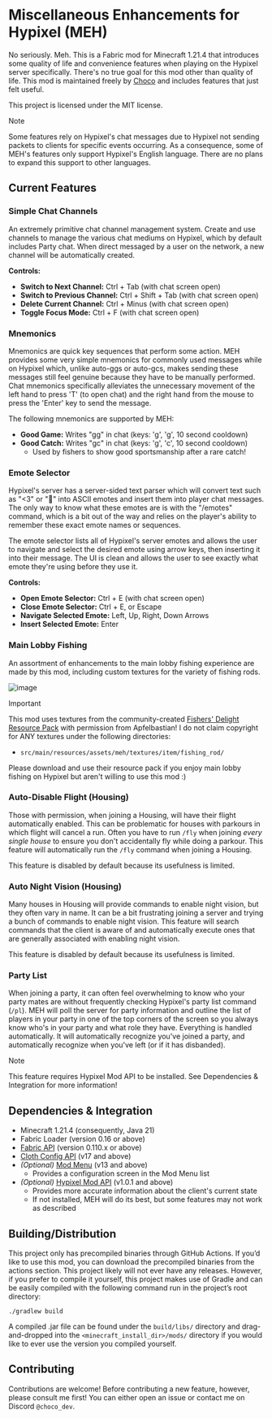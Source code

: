 # Miscellaneous Enhancements for Hypixel (MEH)
No seriously. Meh. This is a Fabric mod for Minecraft 1.21.4 that introduces some quality of life and convenience features when playing on the Hypixel server specifically. There's no true goal for this mod other than quality of life. This mod is maintained freely by [Choco](https://github.com/2008Choco) and includes features that just felt useful.

This project is licensed under the MIT license.

> [!NOTE]
> Some features rely on Hypixel's chat messages due to Hypixel not sending packets to clients for specific events occurring. As a consequence, some of MEH's features only support Hypixel's English language. There are no plans to expand this support to other languages.

## Current Features

### Simple Chat Channels
An extremely primitive chat channel management system. Create and use channels to manage the various chat mediums on Hypixel, which by default includes Party chat. When direct messaged by a user on the network, a new channel will be automatically created.

**Controls:**
- **Switch to Next Channel:** Ctrl + Tab (with chat screen open)
- **Switch to Previous Channel:** Ctrl + Shift + Tab (with chat screen open)
- **Delete Current Channel:** Ctrl + Minus (with chat screen open)
- **Toggle Focus Mode:** Ctrl + F (with chat screen open)

### Mnemonics
Mnemonics are quick key sequences that perform some action. MEH provides some very simple mnemonics for commonly used messages while on Hypixel which, unlike auto-ggs or auto-gcs, makes sending these messages still feel genuine because they have to be manually performed. Chat mnemonics specifically alleviates the unnecessary movement of the left hand to press 'T' (to open chat) and the right hand from the mouse to press the 'Enter' key to send the message.

The following mnemonics are supported by MEH:
- **Good Game:** Writes "gg" in chat (keys: 'g', 'g', 10 second cooldown)
- **Good Catch:** Writes "gc" in chat (keys: 'g', 'c', 10 second cooldown)
  * Used by fishers to show good sportsmanship after a rare catch!

### Emote Selector
Hypixel's server has a server-sided text parser which will convert text such as "<3" or ":sloth:" into ASCII emotes and insert them into player chat messages. The only way to know what these emotes are is with the "/emotes" command, which is a bit out of the way and relies on the player's ability to remember these exact emote names or sequences.

The emote selector lists all of Hypixel's server emotes and allows the user to navigate and select the desired emote using arrow keys, then inserting it into their message. The UI is clean and allows the user to see exactly what emote they're using before they use it.

**Controls:**
- **Open Emote Selector:** Ctrl + E (with chat screen open)
- **Close Emote Selector:** Ctrl + E, or Escape
- **Navigate Selected Emote:** Left, Up, Right, Down Arrows
- **Insert Selected Emote:** Enter

### Main Lobby Fishing
An assortment of enhancements to the main lobby fishing experience are made by this mod, including custom textures for the variety of fishing rods.

![image](https://github.com/user-attachments/assets/3a919709-072d-4d96-9774-77bed5df51bd)

> [!IMPORTANT]
> This mod uses textures from the community-created [Fishers' Delight Resource Pack](https://hypixel.net/threads/5411511/) with permission from Apfelbastian! I do not claim copyright for ANY textures under the following directories:
> - `src/main/resources/assets/meh/textures/item/fishing_rod/`
>
> Please download and use their resource pack if you enjoy main lobby fishing on Hypixel but aren't willing to use this mod :)

### Auto-Disable Flight (Housing)
Those with permission, when joining a Housing, will have their flight automatically enabled. This can be problematic for houses with parkours in which flight will cancel a run. Often you have to run `/fly` when joining _every single house_ to ensure you don't accidentally fly while doing a parkour. This feature will automatically run the `/fly` command when joining a Housing.

This feature is disabled by default because its usefulness is limited.

### Auto Night Vision (Housing)
Many houses in Housing will provide commands to enable night vision, but they often vary in name. It can be a bit frustrating joining a server and trying a bunch of commands to enable night vision. This feature will search commands that the client is aware of and automatically execute ones that are generally associated with enabling night vision.

This feature is disabled by default because its usefulness is limited.

### Party List
When joining a party, it can often feel overwhelming to know who your party mates are without frequently checking Hypixel's party list command (`/pl`). MEH will poll the server for party information and outline the list of players in your party in one of the top corners of the screen so you always know who's in your party and what role they have. Everything is handled automatically. It will automatically recognize you've joined a party, and automatically recognize when you've left (or if it has disbanded).

> [!NOTE]
> This feature requires Hypixel Mod API to be installed. See Dependencies & Integration for more information!

## Dependencies & Integration
- Minecraft 1.21.4 (consequently, Java 21)
- Fabric Loader (version 0.16 or above)
- [Fabric API](https://www.curseforge.com/minecraft/mc-mods/fabric-api) (version 0.110.x or above)
- [Cloth Config API](https://modrinth.com/mod/cloth-config/) (v17 and above)
- _(Optional)_ [Mod Menu](https://modrinth.com/mod/modmenu/) (v13 and above)
  - Provides a configuration screen in the Mod Menu list
- _(Optional)_ [Hypixel Mod API](https://modrinth.com/mod/hypixel-mod-api) (v1.0.1 and above)
  - Provides more accurate information about the client's current state
  - If not installed, MEH will do its best, but some features may not work as described

## Building/Distribution
This project only has precompiled binaries through GitHub Actions. If you’d like to use this mod, you can download the precompiled binaries from the actions section. This project likely will not ever have any releases. However, if you prefer to compile it yourself, this project makes use of Gradle and can be easily compiled with the following command run in the project’s root directory:
```
./gradlew build
```
A compiled .jar file can be found under the `build/libs/` directory and drag-and-dropped into the `<minecraft_install_dir>/mods/` directory if you would like to ever use the version you compiled yourself.

## Contributing
Contributions are welcome! Before contributing a new feature, however, please consult me first! You can either open an issue or contact me on Discord `@choco_dev`.
